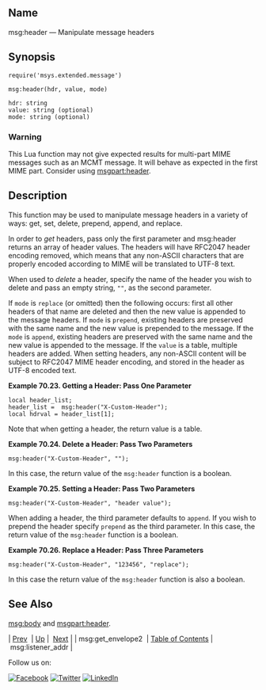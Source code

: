 <a name="lua.ref.header"></a>
## Name

msg:header — Manipulate message headers

<a name="idp15811504"></a>
## Synopsis

`require('msys.extended.message')`

`msg:header(hdr, value, mode)`

```
hdr: string
value: string (optional)
mode: string (optional)
```

### Warning

This Lua function may not give expected results for multi-part MIME messages such as an MCMT message. It will behave as expected in the first MIME part. Consider using [msgpart:header](lua.ref.msgpart_header.php "msgpart:header").

<a name="idp15816912"></a>
## Description

This function may be used to manipulate message headers in a variety of ways: get, set, delete, prepend, append, and replace.

In order to *get* headers, pass only the first parameter and msg:header returns an array of header values. The headers will have RFC2047 header encoding removed, which means that any non-ASCII characters that are properly encoded according to MIME will be translated to UTF-8 text.

When used to *delete* a header, specify the name of the header you wish to delete and pass an empty string, `""`, as the second parameter.

If `mode` is `replace` (or omitted) then the following occurs: first all other headers of that name are deleted and then the new value is appended to the message headers. If `mode` is `prepend`, existing headers are preserved with the same name and the new value is prepended to the message. If the `mode` is `append`, existing headers are preserved with the same name and the new value is appended to the message. If the `value` is a table, multiple headers are added. When setting headers, any non-ASCII content will be subject to RFC2047 MIME header encoding, and stored in the header as UTF-8 encoded text.

<a name="lua.ref.msg_header.example.get"></a>

**Example 70.23. Getting a Header: Pass One Parameter**

```
local header_list;
header_list =  msg:header("X-Custom-Header");
local hdrval = header_list[1];
```

Note that when getting a header, the return value is a table.

<a name="lua.ref.msg_header.example.delete"></a>

**Example 70.24. Delete a Header: Pass Two Parameters**

`msg:header("X-Custom-Header", "");`

In this case, the return value of the `msg:header` function is a boolean.

<a name="lua.ref.msg_header.example.set"></a>

**Example 70.25. Setting a Header: Pass Two Parameters**

`msg:header("X-Custom-Header", "header value");`

When adding a header, the third parameter defaults to `append`. If you wish to prepend the header specify `prepend` as the third parameter. In this case, the return value of the `msg:header` function is a boolean.

<a name="lua.ref.msg_header.example.replace"></a>

**Example 70.26. Replace a Header: Pass Three Parameters**

`msg:header("X-Custom-Header", "123456", "replace");`

In this case the return value of the `msg:header` function is also a boolean.

<a name="idp15840240"></a>
## See Also

[msg:body](lua.ref.msg_body.php "msg:body") and [msgpart:header](lua.ref.msgpart_header.php "msgpart:header").

| [Prev](lua.ref.msg_get_envelope2.php)  | [Up](lua.function.details.php) |  [Next](lua.ref.msg_listener_addr.php) |
| msg:get_envelope2  | [Table of Contents](index.php) |  msg:listener_addr |

Follow us on:

[![Facebook](https://support.messagesystems.com/images/icon-facebook.png)](http://www.facebook.com/messagesystems) [![Twitter](https://support.messagesystems.com/images/icon-twitter.png)](http://twitter.com/#!/MessageSystems) [![LinkedIn](https://support.messagesystems.com/images/icon-linkedin.png)](http://www.linkedin.com/company/message-systems)